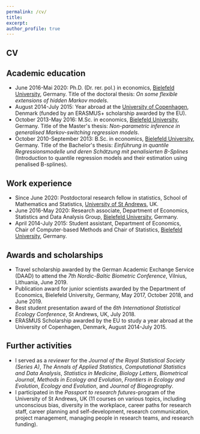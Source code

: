 ```yaml
---
permalink: /cv/
title:
excerpt:
author_profile: true
---
```


CV
----

Academic education
----
* June 2016-Mai 2020: Ph.D. (Dr. rer. pol.) in economics, <span style="color: #1f96be;"><a href="https://www.uni-bielefeld.de" target="_blank">Bielefeld University</a></span>, Germany.
Title of the doctoral thesis: *On some flexible extensions of hidden Markov models*.
* August 2014-July 2015: Year abroad at the <span style="color: #1f96be;"><a href="https://www.ku.dk/english" target="_blank">University of Copenhagen</a></span>, Denmark (funded by an ERASMUS+ scholarship awarded by the EU).
* October 2013-May 2016: M.Sc. in economics, <span style="color: #1f96be;"><a href="https://www.uni-bielefeld.de" target="_blank">Bielefeld University</a></span>, Germany.
Title of the Master's thesis: *Non-parametric inference in generalised Markov-switching regression models*.
* October 2010-September 2013: B.Sc. in economics, <span style="color: #1f96be;"><a href="https://www.uni-bielefeld.de" target="_blank">Bielefeld University</a></span>, Germany.
Title of the Bachelor's thesis: *Einführung in quantile Regressionsmodelle und deren Schätzung mit penalisierten B-Splines* (Introduction to quantile regression models and their estimation using penalised B-splines).

Work experience
----
* Since June 2020: Postdoctoral research fellow in statistics, School of Mathematics and Statistics, <span style="color: #1f96be;"><a href="https://www.st-andrews.ac.uk" target="_blank">University of St Andrews</a></span>, UK.
* June 2016-May 2020: Research associate, Department of Economics, Statistics and Data Analysis Group, <span style="color: #1f96be;"><a href="https://www.uni-bielefeld.de" target="_blank">Bielefeld University</a></span>, Germany.
* April 2014-July 2015: Student assistant, Department of Economics, Chair of Computer-based Methods and Chair of Statistics, <span style="color: #1f96be;"><a href="https://www.uni-bielefeld.de" target="_blank">Bielefeld University</a></span>, Germany.
  
Awards and scholarships
----
* Travel scholarship awarded by the German Academic Exchange Service (DAAD) to attend the *7th Nordic-Baltic Biometric Conference*, Vilnius, Lithuania, June 2019.
* Publication award for junior scientists awarded by the Department of Economics, Bielefeld University, Germany, May 2017, October 2018, and June 2019.
* Best student presentation award of the *6th International Statistical Ecology Conference*, St Andrews, UK, July 2018.
* ERASMUS Scholarship awarded by the EU to study a year abroad at the University of Copenhagen, Denmark, August 2014-July 2015.

Further activities
----
* I served as a *reviewer* for the *Journal of the Royal Statistical Society (Series A)*, *The Annals of Applied Statistics*, *Computational Statistics and Data Analysis*, *Statistics in Medicine*, *Biology Letters*, *Biometrical Journal*, *Methods in Ecology and Evolution*, *Frontiers in Ecology and Evolution*, *Ecology and Evolution*, and *Journal of Biogeography*.
* I participated in the *Passport to research futures*-program of the University of St Andrews, UK (11 courses on various topics, including unconscious bias, diversity in the workplace, career paths for research staff, career planning and self-development, research communication, project management, managing people in research teams, and research funding).

